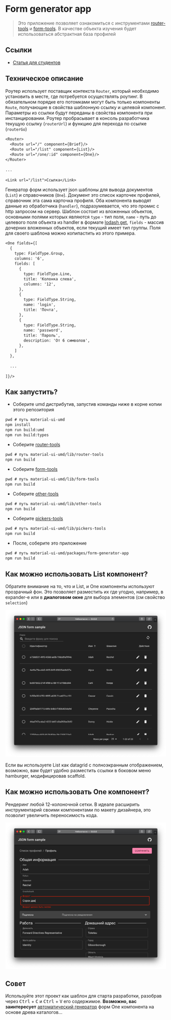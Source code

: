 # Form generator app

> Это приложение позволяет ознакомиться с инструментами [router-tools](../../lib/router-tools) и [form-tools](../../lib/form-tools). В качестве объекта изучения будет использоваться абстрактная база профилей

## Ссылки

 - [Статья для студентов](./STUDENTS.md)

## Техническое описание

Роутер использует поставщик контекста `Router`, который необходимо установить в месте, где потребуется осуществлять роутинг. В обязательном порядке его потомками могут быть только компоненты `Route`, получающие в свойства шаблонную ссылку и целевой компонент. Параметры из ссылки будут переданы в свойства компонента при инстанцировании. Роутер пробрасывает в консоль разработчика текущую ссылку (`routerUrl`) и функцию для перехода по ссылке (`routerGo`)

```
<Router>
  <Route url="/" component={Brief}/>
  <Route url="/list" component={List}/>
  <Route url="/one/:id" component={One}/>
</Router>

...

<Link url="/list">Cсылка</Link>

```

Генератор форм использует json шаблоны для вывода документов (`List`) и справочников (`One`). Документ это список карточек профилей, справочник эта сама карточка профиля. Оба компонента выводят данные из обработчика (`handler`), подразумевается, что это промис с http запросом на сервер. Шаблон состоит из вложенных объектов, основными полями которых являются `type` - тип поля, `name` - путь до целевого поля объекта из handler в формате [lodash get](https://lodash.com/docs/#get), `fields` - массив дочерних вложенных объектов, если текущий имеет тип группы. Поля для своего шаблона можно копипастить из этого примера.

```
<One fields={[
  {
    type: FieldType.Group,
    columns: '6',
    fields: [
      {
        type: FieldType.Line,
        title: 'Колонка слева',
        columns: '12',
      },
      {
        type: FieldType.String,
        name: 'login',
        title: 'Почта',
      },
      {
        type: FieldType.String,
        name: 'password',
        title: 'Пароль',
        description: 'От 6 символов',
      },
    ]
  },

  ...

]}/>
```

## Как запустить?

 - Соберите umd дистрибутив, запустив команды ниже в корне копии этого репозитория

```
pwd # путь material-ui-umd
npm install
npm run build:umd
npm run build:types
```

 - Соберите [router-tools](../../lib/router-tools)

```
pwd # путь material-ui-umd/lib/router-tools
npm run build
```

 - Соберите [form-tools](../../lib/form-tools)

```
pwd # путь material-ui-umd/lib/form-tools
npm run build
```

 - Соберите [other-tools](../../lib/other-tools)

```
pwd # путь material-ui-umd/lib/other-tools
npm run build
```

 - Соберите [pickers-tools](../../lib/pickers-tools)

```
pwd # путь material-ui-umd/lib/pickers-tools
npm run build
```

 - После, соберите это приложение

```
pwd # путь material-ui-umd/packages/form-generator-app
npm run build
```

## Как можно использовать List компонент?

Обратите внимание на то, что и List, и One компоненты используют прозрачный фон. Это позволяет разместить их где угодно, например, в expander-е или в **диалоговом окне** для выбора элементов (см свойство `selection`)

![List компонент](./assets/img/list.png)

Если вы используете List как datagrid с полноэкранным отображением, возможно, вам будет удобно разместить ссылки в боковом меню hamburger, модифицировав scaffold.

## Как можно использовать One компонент?

Рендеринг любой 12-колоночной сетки. В идеале расширить инструментарий своими компонентами по макету дизайнера, это позволит увеличить переносимость кода.

![One компонент](./assets/img/one.png)

## Совет

Используйте этот проект как шаблон для старта разработки, разобрав через <kbd>Ctrl</kbd> + <kbd>C</kbd> и <kbd>Ctrl</kbd> + <kbd>V</kbd> его содержимое. **Возможно, вас заинтересует** [автоматический генератор](../wordpress-interop) форм One компонента на основе древа каталогов...
